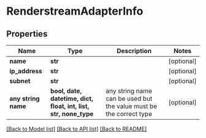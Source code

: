 # RenderstreamAdapterInfo


## Properties
Name | Type | Description | Notes
------------ | ------------- | ------------- | -------------
**name** | **str** |  | [optional] 
**ip_address** | **str** |  | [optional] 
**subnet** | **str** |  | [optional] 
**any string name** | **bool, date, datetime, dict, float, int, list, str, none_type** | any string name can be used but the value must be the correct type | [optional]

[[Back to Model list]](../README.md#documentation-for-models) [[Back to API list]](../README.md#documentation-for-api-endpoints) [[Back to README]](../README.md)


